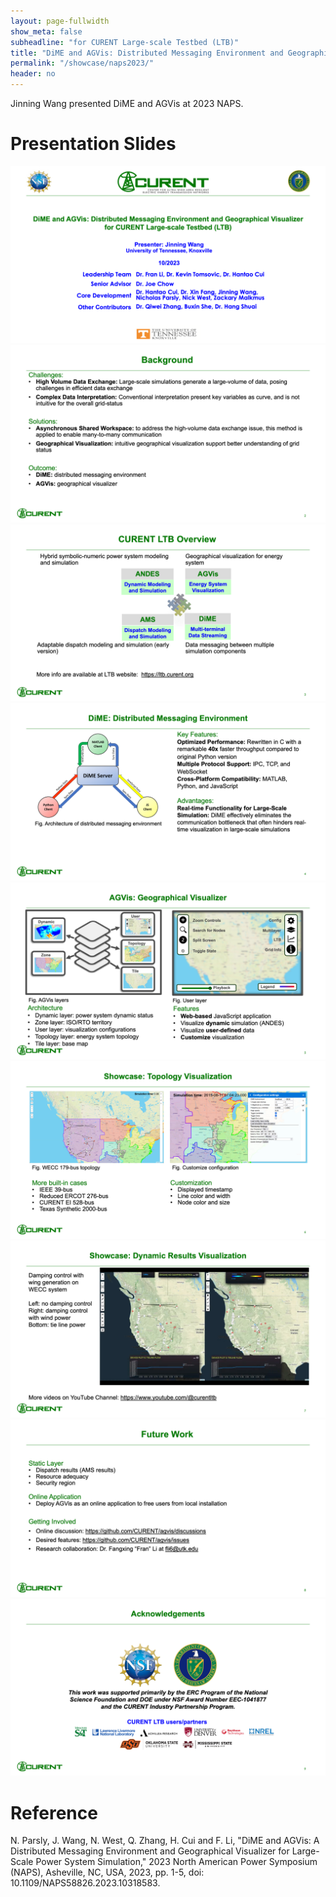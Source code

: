 ```yaml
---
layout: page-fullwidth
show_meta: false
subheadline: "for CURENT Large-scale Testbed (LTB)"
title: "DiME and AGVis: Distributed Messaging Environment and Geographical Visualizer"
permalink: "/showcase/naps2023/"
header: no
---
```

Jinning Wang presented DiME and AGVis at 2023 NAPS.

# Presentation Slides

![Slide1](/images/showcase/2023naps/Slide1.png)
![Slide2](/images/showcase/2023naps/Slide2.png)
![Slide3](/images/showcase/2023naps/Slide3.png)
![Slide4](/images/showcase/2023naps/Slide4.png)
![Slide5](/images/showcase/2023naps/Slide5.png)
![Slide6](/images/showcase/2023naps/Slide6.png)
![Slide7](/images/showcase/2023naps/Slide7.png)
![Slide8](/images/showcase/2023naps/Slide8.png)
![Slide9](/images/showcase/2023naps/Slide9.png)

# Reference

N. Parsly, J. Wang, N. West, Q. Zhang, H. Cui and F. Li, "DiME and AGVis: A Distributed Messaging Environment and Geographical Visualizer for Large-Scale Power System Simulation," 2023 North American Power Symposium (NAPS), Asheville, NC, USA, 2023, pp. 1-5, doi: 10.1109/NAPS58826.2023.10318583.
